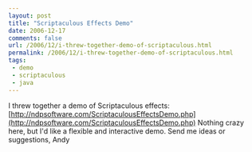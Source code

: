 ```yaml
---
layout: post
title: "Scriptaculous Effects Demo"
date: 2006-12-17
comments: false
url: /2006/12/i-threw-together-demo-of-scriptaculous.html
permalink: /2006/12/i-threw-together-demo-of-scriptaculous.html
tags:
 - demo
 - scriptaculous
 - java
---
```


 I threw together a demo of Scriptaculous effects: [http://ndpsoftware.com/ScriptaculousEffectsDemo.php](http://ndpsoftware.com/ScriptaculousEffectsDemo.php) Nothing crazy here, but I'd like a flexible and interactive demo. Send me ideas or suggestions, Andy 
